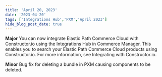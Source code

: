 ```yaml
---
title: 'April 20, 2023'
date: '2023-04-20'
tags: ['Integrations Hub','PXM','April 2023']
hide_blog_post_date: true
---
```

**Major**
You can now integrate Elastic Path Commerce Cloud with Constructor.io using the Integrations Hub in Commerce Manager. This enables you to search your Elastic Path Commerce Cloud products using Constructor.io. For more information, see Integrating with Constructor.io.

**Minor**
Bug fix for deleting a bundle in PXM causing components to be deleted.
